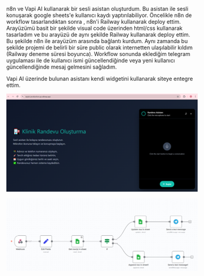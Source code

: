 n8n ve Vapi AI kullanarak bir sesli asistan oluşturdum. Bu asistan ile sesli konuşarak google sheets'e kullanıcı kaydı yaptırılabiliyor. Öncelikle n8n de workflow tasarlandıktan sonra , n8n'i Railway kullanarak deploy ettim. Arayüzümü basit bir şekilde visual code üzerinden html/css kullanarak tasarladım ve bu arayüzü de aynı şekilde Railway kullanarak deploy ettim. Bu şekilde n8n ile arayüzüm arasında bağlantı kurdum. Aynı zamanda bu şekilde projemi de belirli bir süre public olarak internetten ulaşılabilir kıldım (Railway deneme süresi boyunca). Workflow sonunda eklediğim telegram uygulaması ile de kullanıcı ismi güncellendiğinde veya yeni kullanıcı güncellendiğinde mesaj gelmesini sağladım.

Vapi AI üzerinde bulunan asistanı kendi widgetini kullanarak siteye entegre ettim. 

![Arayüz](arayuz_vapi.png)

![n8n workflow](image.png)

